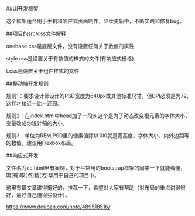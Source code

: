 ﻿##UI开发框架

这个框架适合用于手机和响应式页面制作，陆续更新中，不断实践和修复bug。

##项目的src/css文件解释

onebase.css是底层文件，没有设置任何关于数值的属性

style.css是设置关于有数值的样式的文件(有响应式栅格)

t.css是设置关于组件样式的文件

##移动端开发规则

规则1：要求设计师设计的PSD宽度为640px或其他标准尺寸，但DPI必须是为72,这样才接近一比一还原。

规则2：在index.html中head加了一段js,这个是为了动态改变根元素的字体大小，变量改成你设计稿的大小。

规则3：单位为REM,PSD里的像素值除以100就是宽高度、字体大小、内外边距等的数值。建议用Flexbox布局。

##响应式开发

文件名为cc.html里有案例，对于平常用的bootstrap框架的同学一下就能看懂，吸(有)取(点)精(污)华用于自己的项目中。

这里有篇文章讲得挺好的，推荐一下，希望对大家有帮助（对布局的重点讲得很好，最好自己懂得些设计）。

https://www.douban.com/note/489518516/


